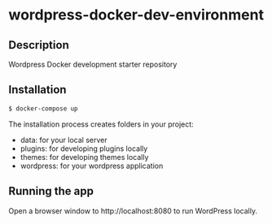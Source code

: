 # wordpress-docker-dev-environment

## Description

Wordpress Docker development starter repository

## Installation

```bash
$ docker-compose up
```

The installation process creates folders in your project:

- data: for your local server
- plugins: for developing plugins locally
- themes: for developing themes locally
- wordpress: for your wordpress application

## Running the app

Open a browser window to http://localhost:8080 to run WordPress locally.
